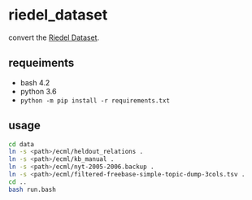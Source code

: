 # riedel_dataset

convert the [Riedel Dataset](http://iesl.cs.umass.edu/riedel/ecml/).

## requeiments

* bash 4.2
* python 3.6
* `python -m pip install -r requirements.txt`

## usage

```bash
cd data
ln -s <path>/ecml/heldout_relations .
ln -s <path>/ecml/kb_manual .
ln -s <path>/ecml/nyt-2005-2006.backup .
ln -s <path>/ecml/filtered-freebase-simple-topic-dump-3cols.tsv .
cd ..
bash run.bash
```